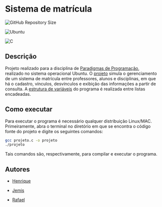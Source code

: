# Sistema de matrícula
![GitHub Repository Size](https://img.shields.io/github/repo-size/h-ssiqueira/Sistema-de-matricula?label=Repository%20Size&style=for-the-badge)

![Ubuntu](https://img.shields.io/badge/Ubuntu-E95420?style=for-the-badge&logo=ubuntu&logoColor=white)

![C](https://img.shields.io/badge/C-00599C?style=for-the-badge&logo=c&logoColor=white)

## Descrição
Projeto realizado para a disciplina de [Paradigmas de Programação](https://github.com/h-ssiqueira/ProgramsCOLLEGE#PP), realizado no sistema operacional Ubuntu. O [projeto](Lab01-Projeto_em_C-1.pdf) simula o gerenciamento de um sistema de matrícula entre professores, alunos e disciplinas, em que há o cadastro, vínculos, desvínculos e exibição das informações a partir de consulta. A [estrutura de variáveis](variáveis.pdf) do programa é realizada entre listas encadeadas.

## Como executar
Para executar o programa é necessário qualquer distribuição Linux/MAC. Primeiramente, abra o terminal no diretório em que se encontra o código fonte do projeto e digite os seguintes comandos:
```bash
gcc projeto.c -o projeto
./projeto
```
Tais comandos são, respectivamente, para compilar e executar o programa.

## Autores
* [Henrique](https://github.com/h-ssiqueira)

* [Jemis](https://github.com/jamesdievas)

* [Rafael](https://github.com/RafaelBarbon)